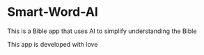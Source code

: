 # Smart-Word-AI
This is a Bible app that uses AI to simplify understanding the Bible

This app is developed with love